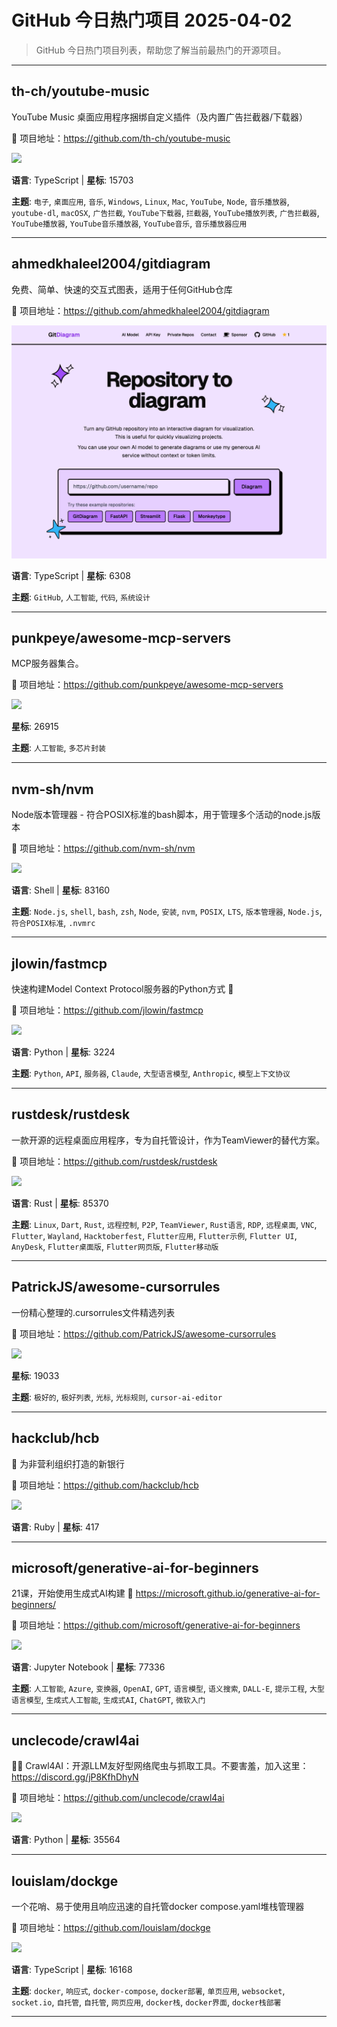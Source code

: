 # GitHub 今日热门项目  2025-04-02

> GitHub 今日热门项目列表，帮助您了解当前最热门的开源项目。

---

## th-ch/youtube-music

YouTube Music 桌面应用程序捆绑自定义插件（及内置广告拦截器/下载器）

🔗 项目地址：https://github.com/th-ch/youtube-music

![](https://camo.githubusercontent.com/c726ffb0f3f4aa56bb5a2ff266a1b2fbcdbd42e3b86227c22d285de2afc3312c/68747470733a2f2f696d672e736869656c64732e696f2f6769746875622f72656c656173652f74682d63682f796f75747562652d6d757369632e7376673f7374796c653d666f722d7468652d6261646765266c6f676f3d796f75747562652d6d75736963)

**语言**: TypeScript | **星标**: 15703

**主题**: `电子`, `桌面应用`, `音乐`, `Windows`, `Linux`, `Mac`, `YouTube`, `Node`, `音乐播放器`, `youtube-dl`, `macOSX`, `广告拦截`, `YouTube下载器`, `拦截器`, `YouTube播放列表`, `广告拦截器`, `YouTube播放器`, `YouTube音乐播放器`, `YouTube音乐`, `音乐播放器应用`

---

## ahmedkhaleel2004/gitdiagram

免费、简单、快速的交互式图表，适用于任何GitHub仓库

🔗 项目地址：https://github.com/ahmedkhaleel2004/gitdiagram

![](https://github.com/ahmedkhaleel2004/gitdiagram/raw/main/docs/readme_img.png)

**语言**: TypeScript | **星标**: 6308

**主题**: `GitHub`, `人工智能`, `代码`, `系统设计`

---

## punkpeye/awesome-mcp-servers

MCP服务器集合。

🔗 项目地址：https://github.com/punkpeye/awesome-mcp-servers

![](https://camo.githubusercontent.com/3418ba3754faddfb88c5cbdc94c31ad670fc693c8caa59bc2806c9836acc04e4/68747470733a2f2f617765736f6d652e72652f62616467652e737667)

**星标**: 26915

**主题**: `人工智能`, `多芯片封装`

---

## nvm-sh/nvm

Node版本管理器 - 符合POSIX标准的bash脚本，用于管理多个活动的node.js版本

🔗 项目地址：https://github.com/nvm-sh/nvm

![](https://raw.githubusercontent.com/nvm-sh/logos/HEAD/nvm-logo-color.svg)

**语言**: Shell | **星标**: 83160

**主题**: `Node.js`, `shell`, `bash`, `zsh`, `Node`, `安装`, `nvm`, `POSIX`, `LTS`, `版本管理器`, `Node.js`, `符合POSIX标准`, `.nvmrc`

---

## jlowin/fastmcp

快速构建Model Context Protocol服务器的Python方式 🚀

🔗 项目地址：https://github.com/jlowin/fastmcp

![](https://github.com/jlowin/fastmcp/raw/main/docs/assets/demo-inspector.png)

**语言**: Python | **星标**: 3224

**主题**: `Python`, `API`, `服务器`, `Claude`, `大型语言模型`, `Anthropic`, `模型上下文协议`

---

## rustdesk/rustdesk

一款开源的远程桌面应用程序，专为自托管设计，作为TeamViewer的替代方案。

🔗 项目地址：https://github.com/rustdesk/rustdesk

![](https://github.com/rustdesk/rustdesk/raw/master/res/logo-header.svg)

**语言**: Rust | **星标**: 85370

**主题**: `Linux`, `Dart`, `Rust`, `远程控制`, `P2P`, `TeamViewer`, `Rust语言`, `RDP`, `远程桌面`, `VNC`, `Flutter`, `Wayland`, `Hacktoberfest`, `Flutter应用`, `Flutter示例`, `Flutter UI`, `AnyDesk`, `Flutter桌面版`, `Flutter网页版`, `Flutter移动版`

---

## PatrickJS/awesome-cursorrules

一份精心整理的.cursorrules文件精选列表

🔗 项目地址：https://github.com/PatrickJS/awesome-cursorrules

![](https://camo.githubusercontent.com/8693bde04030b1670d5097703441005eba34240c32d1df1eb82a5f0d6716518e/68747470733a2f2f63646e2e7261776769742e636f6d2f73696e647265736f726875732f617765736f6d652f643733303566333864323966656437386661383536353265336136336531353464643865383832392f6d656469612f62616467652e737667)

**星标**: 19033

**主题**: `极好的`, `极好列表`, `光标`, `光标规则`, `cursor-ai-editor`

---

## hackclub/hcb

🏦 为非营利组织打造的新银行

🔗 项目地址：https://github.com/hackclub/hcb

![](https://camo.githubusercontent.com/30e8d5d5535144986e3a17f6ae86c5f7bafeb333dc992f5a874e49cece462201/68747470733a2f2f636c6f75642d35797275386a6173302d6861636b2d636c75622d626f742e76657263656c2e6170702f306c6f676f2d3531322e706e67)

**语言**: Ruby | **星标**: 417

---

## microsoft/generative-ai-for-beginners

21课，开始使用生成式AI构建 🔗 https://microsoft.github.io/generative-ai-for-beginners/

🔗 项目地址：https://github.com/microsoft/generative-ai-for-beginners

![](https://github.com/microsoft/generative-ai-for-beginners/raw/main/images/repo-thumbnailv4-fixed.png?WT.mc_id=academic-105485-koreyst)

**语言**: Jupyter Notebook | **星标**: 77336

**主题**: `人工智能`, `Azure`, `变换器`, `OpenAI`, `GPT`, `语言模型`, `语义搜索`, `DALL-E`, `提示工程`, `大型语言模型`, `生成式人工智能`, `生成式AI`, `ChatGPT`, `微软入门`

---

## unclecode/crawl4ai

🚀🤖 Crawl4AI：开源LLM友好型网络爬虫与抓取工具。不要害羞，加入这里：https://discord.gg/jP8KfhDhyN

🔗 项目地址：https://github.com/unclecode/crawl4ai

![](https://camo.githubusercontent.com/f015afb613bea2a6ad325fb5e545fe43c008614c194cd73e89b10f341d366067/68747470733a2f2f7472656e6473686966742e696f2f6170692f62616467652f7265706f7369746f726965732f3131373136)

**语言**: Python | **星标**: 35564

---

## louislam/dockge

一个花哨、易于使用且响应迅速的自托管docker compose.yaml堆栈管理器

🔗 项目地址：https://github.com/louislam/dockge

![](https://github.com/louislam/dockge/raw/master/frontend/public/icon.svg)

**语言**: TypeScript | **星标**: 16168

**主题**: `docker`, `响应式`, `docker-compose`, `docker部署`, `单页应用`, `websocket`, `socket.io`, `自托管`, `自托管`, `网页应用`, `docker栈`, `docker界面`, `docker栈部署`

---

